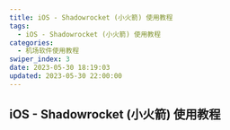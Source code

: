 ```yaml
---
title: iOS - Shadowrocket (小火箭) 使用教程
tags:
  - iOS - Shadowrocket (小火箭) 使用教程
categories:
  - 机场软件使用教程
swiper_index: 3
date: 2023-05-30 18:19:03
updated: 2023-05-30 22:00:00
---
```

## iOS - Shadowrocket (小火箭) 使用教程
